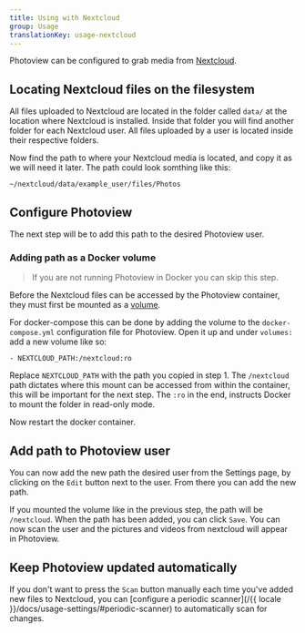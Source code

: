 ```yaml
---
title: Using with Nextcloud
group: Usage
translationKey: usage-nextcloud
---
```


Photoview can be configured to grab media from [Nextcloud](https://nextcloud.com/).

## Locating Nextcloud files on the filesystem

All files uploaded to Nextcloud are located in the folder called `data/` at the location where Nextcloud is installed.
Inside that folder you will find another folder for each Nextcloud user.
All files uploaded by a user is located inside their respective folders.

Now find the path to where your Nextcloud media is located, and copy it as we will need it later.
The path could look somthing like this:

    ~/nextcloud/data/example_user/files/Photos

## Configure Photoview

The next step will be to add this path to the desired Photoview user.

### Adding path as a Docker volume

> If you are not running Photoview in Docker you can skip this step.

Before the Nextcloud files can be accessed by the Photoview container,
they must first be mounted as a [volume](https://docs.docker.com/storage/volumes/).

For docker-compose this can be done by adding the volume to the `docker-compose.yml` configuration file for Photoview.
Open it up and under `volumes:` add a new volume like so:

    - NEXTCLOUD_PATH:/nextcloud:ro

Replace `NEXTCLOUD_PATH` with the path you copied in step 1.
The `/nextcloud` path dictates where this mount can be accessed from within the container, this will be important for the next step.
The `:ro` in the end, instructs Docker to mount the folder in read-only mode.

Now restart the docker container.

## Add path to Photoview user

You can now add the new path the desired user from the Settings page,
by clicking on the `Edit` button next to the user.
From there you can add the new path.

If you mounted the volume like in the previous step, the path will be `/nextcloud`.
When the path has been added, you can click `Save`.
You can now scan the user and the pictures and videos from nextcloud will appear in Photoview.

## Keep Photoview updated automatically

If you don't want to press the `Scan` button manually each time you've added new files to Nextcloud, you can [configure a periodic scanner](/{{ locale }}/docs/usage-settings/#periodic-scanner) to automatically scan for changes.
